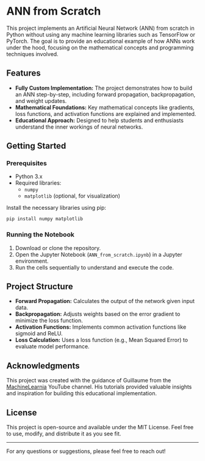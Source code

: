# ANN from Scratch

This project implements an Artificial Neural Network (ANN) from scratch in Python without using any machine learning libraries such as TensorFlow or PyTorch. The goal is to provide an educational example of how ANNs work under the hood, focusing on the mathematical concepts and programming techniques involved.

## Features

- **Fully Custom Implementation:** The project demonstrates how to build an ANN step-by-step, including forward propagation, backpropagation, and weight updates.
- **Mathematical Foundations:** Key mathematical concepts like gradients, loss functions, and activation functions are explained and implemented.
- **Educational Approach:** Designed to help students and enthusiasts understand the inner workings of neural networks.

## Getting Started

### Prerequisites

- Python 3.x
- Required libraries:
  - `numpy`
  - `matplotlib` (optional, for visualization)

Install the necessary libraries using pip:

```bash
pip install numpy matplotlib
```

### Running the Notebook

1. Download or clone the repository.
2. Open the Jupyter Notebook (`ANN_from_scratch.ipynb`) in a Jupyter environment.
3. Run the cells sequentially to understand and execute the code.

## Project Structure

- **Forward Propagation:** Calculates the output of the network given input data.
- **Backpropagation:** Adjusts weights based on the error gradient to minimize the loss function.
- **Activation Functions:** Implements common activation functions like sigmoid and ReLU.
- **Loss Calculation:** Uses a loss function (e.g., Mean Squared Error) to evaluate model performance.

## Acknowledgments

This project was created with the guidance of Guillaume from the [MachineLearnia](https://www.youtube.com/@MachineLearnia) YouTube channel. His tutorials provided valuable insights and inspiration for building this educational implementation.

## License

This project is open-source and available under the MIT License. Feel free to use, modify, and distribute it as you see fit.

---

For any questions or suggestions, please feel free to reach out!

